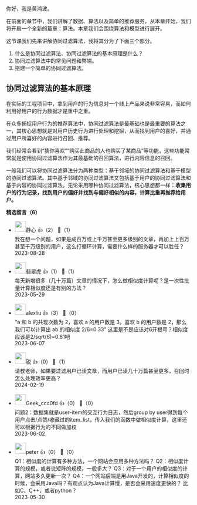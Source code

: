 你好，我是黄鸿波。

在前面的章节中，我们讲解了数据、算法以及简单的推荐服务，从本章开始，我们将开启一个全新的篇章：算法。本章我们会围绕算法和模型进行展开。

这节课我们先来讲解协同过滤算法，我将其分为了下面三个部分。

1. 什么是协同过滤算法、协同过滤算法的基本原理是什么？
2. 协同过滤算法中的常见问题和弊端。
3. 搭建一个简单的协同过滤算法。

## **协同过滤算法的基本原理**

在实际的工程项目中，拿到用户的行为信息对一个线上产品来说非常容易，而如何利用好用户的行为数据才是重中之重。

在众多捕捉用户行为的推荐算法中，协同过滤算法是最基础也是最重要的算法之一，其核心思想就是对用户历史行为进行处理和挖掘，从而找到用户的喜好，并通过用户所喜好的内容进行召回、推荐。

我们经常会看到“猜你喜欢”“购买此商品的人也购买了某商品”等功能，这些功能常常就是使用协同过滤算法作为其最基础的召回算法，进行内容信息的召回。

一般我们可以将协同过滤算法分为两种类型：基于邻域的协同过滤算法和基于模型的协同过滤算法。其中基于邻域的协同过滤算法又包括基于用户的协同过滤算法和基于内容的协同过滤算法。无论采用哪种协同过滤算法，核心思想都一样：**收集用户的行为记录，找到用户的偏好并找到与偏好相似的内容，计算比重再推荐给用户。**
<div><strong>精选留言（6）</strong></div><ul>
<li><img src="https://static001.geekbang.org/account/avatar/00/14/60/a1/45ffdca3.jpg" width="30px"><span>静心</span> 👍（2） 💬（1）<div>我在想一个问题，如果是成百万或上千万甚至更多级别的文章，再加上上百万甚至千万级别的用户，这么打循环计算，需要什么样的服务器才可以胜任？</div>2023-08-28</li><br/><li><img src="https://static001.geekbang.org/account/avatar/00/16/18/4f/9e4d5591.jpg" width="30px"><span>翡翠虎</span> 👍（1） 💬（1）<div>每天新增很多（几十万篇）文章的情况下，怎么做相似度计算呢？是一次性批量计算相似度还是有别的方法？</div>2023-05-29</li><br/><li><img src="https://static001.geekbang.org/account/avatar/00/10/f7/d3/2bbc62b2.jpg" width="30px"><span>alexliu</span> 👍（3） 💬（0）<div>&quot;a 和 b 的共现次数为 2，喜欢 a 的用户数是 3，喜欢 b 的用户数是 2，那么我们可以计算出 ab 的相似度 2&#47;6=0.33&quot;
这里是不是应该对6开根号？相似度应该是2&#47;sqrt(6)=0.81吧</div>2023-06-07</li><br/><li><img src="https://static001.geekbang.org/account/avatar/00/10/f3/83/e2612d81.jpg" width="30px"><span>锐</span> 👍（0） 💬（1）<div>请教老师，如果要过滤用户已读文章，而用户已读几十万篇甚至更多，召回时怎么处理效率更高？</div>2024-02-19</li><br/><li><img src="https://thirdwx.qlogo.cn/mmopen/vi_32/EaBxhibOicZe9L7z2icbU4W462l543drFWYqibqczTicj4Msyb2g9pDSGmFTiafW9jibwib7jG6hpAdPMcCowdCiaxHaOdA/132" width="30px"><span>Geek_ccc0fd</span> 👍（0） 💬（0）<div>问题2：数据集就是user-item的交互行为日志，然后group by user得到每个用户点击&#47;点赞&#47;收藏过的item_list，传入我们的函数中做相似度计算，这里还可以根据行为的不同做加权</div>2023-06-02</li><br/><li><img src="https://static001.geekbang.org/account/avatar/00/10/25/87/f3a69d1b.jpg" width="30px"><span>peter</span> 👍（0） 💬（0）<div>Q1：相似度的计算有多种方法，一个网站会应用多种方法吗？
Q2：相似度计算的规模，或者说矩阵的规模，一般多大？
Q3：对于一个用户的相似度的计算，网站多久更新一次？
Q4：一个网站后端是用Java开发的，计算相似度的时候，会采用Java吗？有观点认为Java计算慢，是否会采用速度更快的？ 比如C、C++，或者python？</div>2023-05-30</li><br/>
</ul>